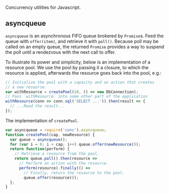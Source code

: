 Concurrency utilities for Javascript.

## asyncqueue

`asyncqueue` is an asynchronous FIFO queue brokered by `Promise`s.
Feed the queue with `offer(item)`, and retrieve it with `poll()`.
Because poll may be called on an empty queue, the returned
`Promise` provides a way to suspend the poll until a rendezvous
with the next call to offer.

To illustrate its power and simplicity, below is an implementation
of a resource pool. We use the pool by passing it a closure, to
which the resource is applied, afterwards the resource goes back
into the pool, e.g.:

```javascript
// Initialize the pool with a capacity and an action that creates
// a new resource.
var withResource = createPool(10, () => new DbConnection);
// Pass `withResource` into some other part of the application
withResource(conn => conn.sql('SELECT ...')).then(result => {
  // ...Read the result...
});
```

The implementation of `createPool`.

```javascript
var asyncqueue = require('conc').asyncqueue;
function createPool(cap, newResource) {
  var queue = asyncqueue();
  for (var i = 0; i < cap; i++) queue.offer(newResource());
  return function(perform) {
    // Retrieve a resource from the pool.
    return queue.poll().then(resource =>
      // Perform an action with the resource.
      perform(resource).finally(() =>
        // Finally, return the resource to the pool.
        queue.offer(resource)));
  };
}
```

